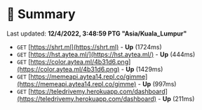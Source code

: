 # 📖 Summary
Last updated: **12/4/2022, 3:48:59 PTG "Asia/Kuala_Lumpur"**

- `GET` [https://shrt.ml](https://shrt.ml) - **Up** (1724ms)
- `GET` [https://hst.aytea.ml/](https://hst.aytea.ml/) - **Up** (444ms)
- `GET` [https://color.aytea.ml/4b31d6.png](https://color.aytea.ml/4b31d6.png) - **Up** (1429ms)
- `GET` [https://memeapi.aytea14.repl.co/gimme](https://memeapi.aytea14.repl.co/gimme) - **Up** (997ms)
- `GET` [https://teledrivemy.herokuapp.com/dashboard](https://teledrivemy.herokuapp.com/dashboard) - **Up** (211ms)
